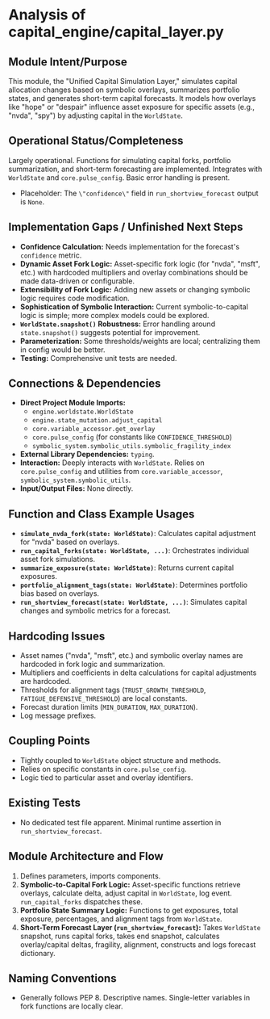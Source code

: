 # Analysis of capital_engine/capital_layer.py

## Module Intent/Purpose
This module, the "Unified Capital Simulation Layer," simulates capital allocation changes based on symbolic overlays, summarizes portfolio states, and generates short-term capital forecasts. It models how overlays like "hope" or "despair" influence asset exposure for specific assets (e.g., "nvda", "spy") by adjusting capital in the `WorldState`.

## Operational Status/Completeness
Largely operational. Functions for simulating capital forks, portfolio summarization, and short-term forecasting are implemented. Integrates with `WorldState` and `core.pulse_config`. Basic error handling is present.
- Placeholder: The `\"confidence\"` field in `run_shortview_forecast` output is `None`.

## Implementation Gaps / Unfinished Next Steps
- **Confidence Calculation:** Needs implementation for the forecast's `confidence` metric.
- **Dynamic Asset Fork Logic:** Asset-specific fork logic (for "nvda", "msft", etc.) with hardcoded multipliers and overlay combinations should be made data-driven or configurable.
- **Extensibility of Fork Logic:** Adding new assets or changing symbolic logic requires code modification.
- **Sophistication of Symbolic Interaction:** Current symbolic-to-capital logic is simple; more complex models could be explored.
- **`WorldState.snapshot()` Robustness:** Error handling around `state.snapshot()` suggests potential for improvement.
- **Parameterization:** Some thresholds/weights are local; centralizing them in config would be better.
- **Testing:** Comprehensive unit tests are needed.

## Connections & Dependencies
- **Direct Project Module Imports:**
    - `engine.worldstate.WorldState`
    - `engine.state_mutation.adjust_capital`
    - `core.variable_accessor.get_overlay`
    - `core.pulse_config` (for constants like `CONFIDENCE_THRESHOLD`)
    - `symbolic_system.symbolic_utils.symbolic_fragility_index`
- **External Library Dependencies:** `typing`.
- **Interaction:** Deeply interacts with `WorldState`. Relies on `core.pulse_config` and utilities from `core.variable_accessor`, `symbolic_system.symbolic_utils`.
- **Input/Output Files:** None directly.

## Function and Class Example Usages
- **`simulate_nvda_fork(state: WorldState)`**: Calculates capital adjustment for "nvda" based on overlays.
- **`run_capital_forks(state: WorldState, ...)`**: Orchestrates individual asset fork simulations.
- **`summarize_exposure(state: WorldState)`**: Returns current capital exposures.
- **`portfolio_alignment_tags(state: WorldState)`**: Determines portfolio bias based on overlays.
- **`run_shortview_forecast(state: WorldState, ...)`**: Simulates capital changes and symbolic metrics for a forecast.

## Hardcoding Issues
- Asset names ("nvda", "msft", etc.) and symbolic overlay names are hardcoded in fork logic and summarization.
- Multipliers and coefficients in delta calculations for capital adjustments are hardcoded.
- Thresholds for alignment tags (`TRUST_GROWTH_THRESHOLD`, `FATIGUE_DEFENSIVE_THRESHOLD`) are local constants.
- Forecast duration limits (`MIN_DURATION`, `MAX_DURATION`).
- Log message prefixes.

## Coupling Points
- Tightly coupled to `WorldState` object structure and methods.
- Relies on specific constants in `core.pulse_config`.
- Logic tied to particular asset and overlay identifiers.

## Existing Tests
- No dedicated test file apparent. Minimal runtime assertion in `run_shortview_forecast`.

## Module Architecture and Flow
1.  Defines parameters, imports components.
2.  **Symbolic-to-Capital Fork Logic:** Asset-specific functions retrieve overlays, calculate delta, adjust capital in `WorldState`, log event. `run_capital_forks` dispatches these.
3.  **Portfolio State Summary Logic:** Functions to get exposures, total exposure, percentages, and alignment tags from `WorldState`.
4.  **Short-Term Forecast Layer (`run_shortview_forecast`):** Takes `WorldState` snapshot, runs capital forks, takes end snapshot, calculates overlay/capital deltas, fragility, alignment, constructs and logs forecast dictionary.

## Naming Conventions
- Generally follows PEP 8. Descriptive names. Single-letter variables in fork functions are locally clear.